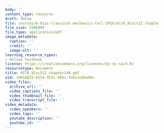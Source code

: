 ```yaml
---
body: ''
content_type: resource
draft: false
file: courses/8-01sc-classical-mechanics-fall-2016/mit8_01scs22_chapter14a.pdf
file_size: 2506804
file_type: application/pdf
image_metadata:
  caption: ''
  credit: ''
  image-alt: ''
learning_resource_types:
- Online Textbook
license: https://creativecommons.org/licenses/by-nc-sa/4.0/
resourcetype: Document
title: MIT8_01scS22_chapter14A.pdf
uid: c0018825-6154-453c-905c-fddcac6ba96c
video_files:
  archive_url: ''
  video_captions_file: ''
  video_thumbnail_file: ''
  video_transcript_file: ''
video_metadata:
  video_speakers: ''
  video_tags: ''
  youtube_description: ''
  youtube_id: ''
---
```

